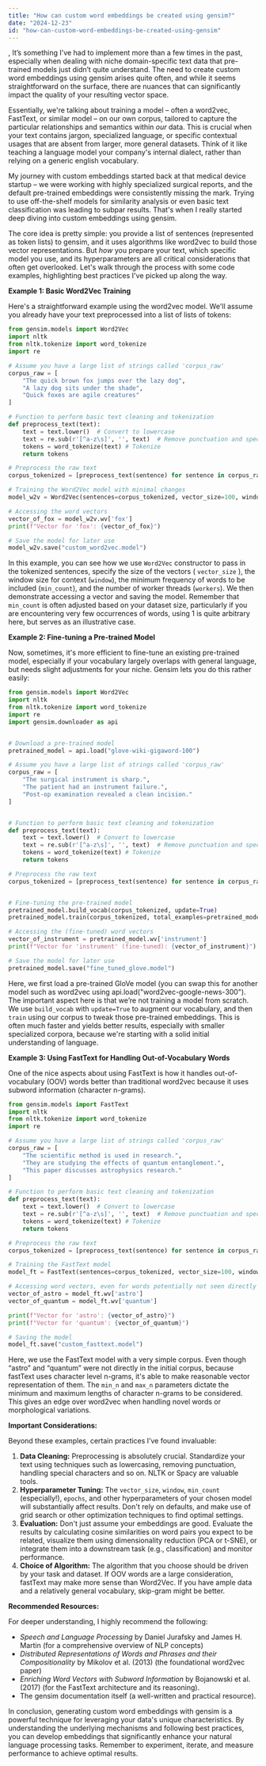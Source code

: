 ```yaml
---
title: "How can custom word embeddings be created using gensim?"
date: "2024-12-23"
id: "how-can-custom-word-embeddings-be-created-using-gensim"
---
```


,  It’s something I've had to implement more than a few times in the past, especially when dealing with niche domain-specific text data that pre-trained models just didn’t quite understand. The need to create custom word embeddings using gensim arises quite often, and while it seems straightforward on the surface, there are nuances that can significantly impact the quality of your resulting vector space.

Essentially, we're talking about training a model – often a word2vec, FastText, or similar model – on our own corpus, tailored to capture the particular relationships and semantics within *our* data. This is crucial when your text contains jargon, specialized language, or specific contextual usages that are absent from larger, more general datasets. Think of it like teaching a language model your company's internal dialect, rather than relying on a generic english vocabulary.

My journey with custom embeddings started back at that medical device startup – we were working with highly specialized surgical reports, and the default pre-trained embeddings were consistently missing the mark. Trying to use off-the-shelf models for similarity analysis or even basic text classification was leading to subpar results. That's when I really started deep diving into custom embeddings using gensim.

The core idea is pretty simple: you provide a list of sentences (represented as token lists) to gensim, and it uses algorithms like word2vec to build those vector representations. But *how* you prepare your text, which specific model you use, and its hyperparameters are all critical considerations that often get overlooked. Let's walk through the process with some code examples, highlighting best practices I've picked up along the way.

**Example 1: Basic Word2Vec Training**

Here's a straightforward example using the word2vec model. We'll assume you already have your text preprocessed into a list of lists of tokens:

```python
from gensim.models import Word2Vec
import nltk
from nltk.tokenize import word_tokenize
import re

# Assume you have a large list of strings called 'corpus_raw'
corpus_raw = [
    "The quick brown fox jumps over the lazy dog",
    "A lazy dog sits under the shade",
    "Quick foxes are agile creatures"
]

# Function to perform basic text cleaning and tokenization
def preprocess_text(text):
    text = text.lower()  # Convert to lowercase
    text = re.sub(r'[^a-z\s]', '', text)  # Remove punctuation and special characters
    tokens = word_tokenize(text) # Tokenize
    return tokens

# Preprocess the raw text
corpus_tokenized = [preprocess_text(sentence) for sentence in corpus_raw]

# Training the Word2Vec model with minimal changes
model_w2v = Word2Vec(sentences=corpus_tokenized, vector_size=100, window=5, min_count=1, workers=4)

# Accessing the word vectors
vector_of_fox = model_w2v.wv['fox']
print(f"Vector for 'fox': {vector_of_fox}")

# Save the model for later use
model_w2v.save("custom_word2vec.model")
```

In this example, you can see how we use `Word2Vec` constructor to pass in the tokenized sentences, specify the size of the vectors ( `vector_size` ), the window size for context (`window`), the minimum frequency of words to be included (`min_count`), and the number of worker threads (`workers`). We then demonstrate accessing a vector and saving the model.  Remember that `min_count` is often adjusted based on your dataset size, particularly if you are encountering very few occurrences of words, using 1 is quite arbitrary here, but serves as an illustrative case.

**Example 2: Fine-tuning a Pre-trained Model**

Now, sometimes, it's more efficient to fine-tune an existing pre-trained model, especially if your vocabulary largely overlaps with general language, but needs slight adjustments for your niche. Gensim lets you do this rather easily:

```python
from gensim.models import Word2Vec
import nltk
from nltk.tokenize import word_tokenize
import re
import gensim.downloader as api


# Download a pre-trained model
pretrained_model = api.load("glove-wiki-gigaword-100")

# Assume you have a large list of strings called 'corpus_raw'
corpus_raw = [
    "The surgical instrument is sharp.",
    "The patient had an instrument failure.",
    "Post-op examination revealed a clean incision."
]


# Function to perform basic text cleaning and tokenization
def preprocess_text(text):
    text = text.lower()  # Convert to lowercase
    text = re.sub(r'[^a-z\s]', '', text)  # Remove punctuation and special characters
    tokens = word_tokenize(text) # Tokenize
    return tokens

# Preprocess the raw text
corpus_tokenized = [preprocess_text(sentence) for sentence in corpus_raw]


# Fine-tuning the pre-trained model
pretrained_model.build_vocab(corpus_tokenized, update=True)
pretrained_model.train(corpus_tokenized, total_examples=pretrained_model.corpus_count, epochs=10)

# Accessing the (fine-tuned) word vectors
vector_of_instrument = pretrained_model.wv['instrument']
print(f"Vector for 'instrument' (fine-tuned): {vector_of_instrument}")

# Save the model for later use
pretrained_model.save("fine_tuned_glove.model")
```

Here, we first load a pre-trained GloVe model (you can swap this for another model such as word2vec using api.load("word2vec-google-news-300"). The important aspect here is that we’re not training a model from scratch.  We use `build_vocab` with `update=True` to augment our vocabulary, and then `train` using our corpus to tweak those pre-trained embeddings.  This is often much faster and yields better results, especially with smaller specialized corpora, because we're starting with a solid initial understanding of language.

**Example 3: Using FastText for Handling Out-of-Vocabulary Words**

One of the nice aspects about using FastText is how it handles out-of-vocabulary (OOV) words better than traditional word2vec because it uses subword information (character n-grams).

```python
from gensim.models import FastText
import nltk
from nltk.tokenize import word_tokenize
import re

# Assume you have a large list of strings called 'corpus_raw'
corpus_raw = [
    "The scientific method is used in research.",
    "They are studying the effects of quantum entanglement.",
    "This paper discusses astrophysics research."
]

# Function to perform basic text cleaning and tokenization
def preprocess_text(text):
    text = text.lower()  # Convert to lowercase
    text = re.sub(r'[^a-z\s]', '', text)  # Remove punctuation and special characters
    tokens = word_tokenize(text) # Tokenize
    return tokens

# Preprocess the raw text
corpus_tokenized = [preprocess_text(sentence) for sentence in corpus_raw]

# Training the FastText model
model_ft = FastText(sentences=corpus_tokenized, vector_size=100, window=5, min_count=1, workers=4, min_n=3, max_n=6)

# Accessing word vectors, even for words potentially not seen directly
vector_of_astro = model_ft.wv['astro']
vector_of_quantum = model_ft.wv['quantum']

print(f"Vector for 'astro': {vector_of_astro}")
print(f"Vector for 'quantum': {vector_of_quantum}")

# Saving the model
model_ft.save("custom_fasttext.model")

```
Here, we use the FastText model with a very simple corpus. Even though “astro” and “quantum” were not directly in the initial corpus, because fastText uses character level n-grams, it's able to make reasonable vector representation of them.  The `min_n` and `max_n` parameters dictate the minimum and maximum lengths of character n-grams to be considered.  This gives an edge over word2vec when handling novel words or morphological variations.

**Important Considerations:**

Beyond these examples, certain practices I’ve found invaluable:

1.  **Data Cleaning:** Preprocessing is absolutely crucial. Standardize your text using techniques such as lowercasing, removing punctuation, handling special characters and so on. NLTK or Spacy are valuable tools.
2.  **Hyperparameter Tuning:** The `vector_size`, `window`, `min_count` (especially!), `epochs`, and other hyperparameters of your chosen model will substantially affect results. Don't rely on defaults, and make use of grid search or other optimization techniques to find optimal settings.
3. **Evaluation:**  Don't just assume your embeddings are good.  Evaluate the results by calculating cosine similarities on word pairs you expect to be related, visualize them using dimensionality reduction (PCA or t-SNE), or integrate them into a downstream task (e.g., classification) and monitor performance.
4. **Choice of Algorithm:** The algorithm that you choose should be driven by your task and dataset. If OOV words are a large consideration, fastText may make more sense than Word2Vec.  If you have ample data and a relatively general vocabulary, skip-gram might be better.

**Recommended Resources:**

For deeper understanding, I highly recommend the following:

*   *Speech and Language Processing* by Daniel Jurafsky and James H. Martin (for a comprehensive overview of NLP concepts)
*   *Distributed Representations of Words and Phrases and their Compositionality* by Mikolov et al. (2013) (the foundational word2vec paper)
*   *Enriching Word Vectors with Subword Information* by Bojanowski et al. (2017) (for the FastText architecture and its reasoning).
*   The gensim documentation itself (a well-written and practical resource).

In conclusion, generating custom word embeddings with gensim is a powerful technique for leveraging your data's unique characteristics. By understanding the underlying mechanisms and following best practices, you can develop embeddings that significantly enhance your natural language processing tasks. Remember to experiment, iterate, and measure performance to achieve optimal results.
